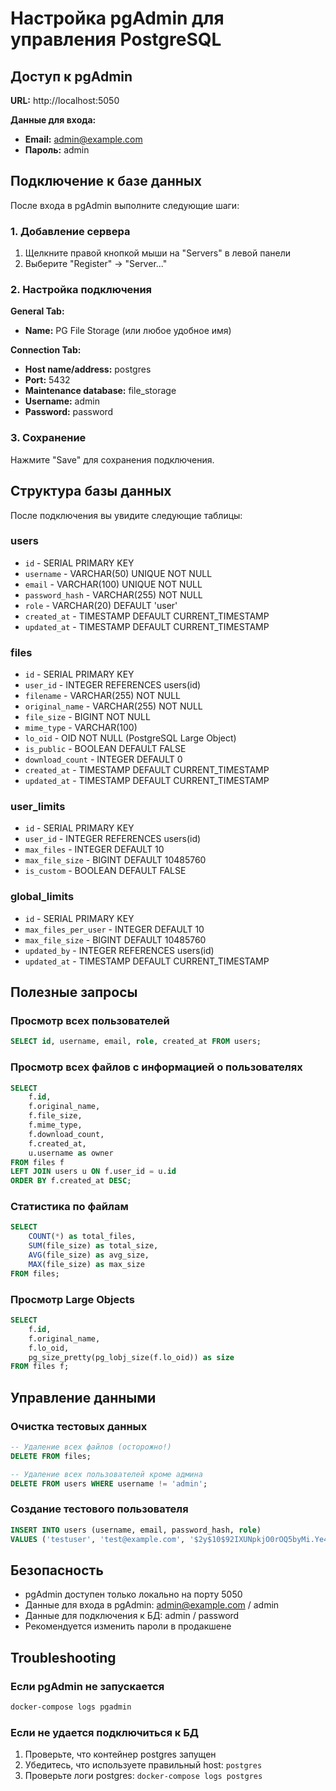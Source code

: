 # Настройка pgAdmin для управления PostgreSQL

## Доступ к pgAdmin

**URL:** http://localhost:5050

**Данные для входа:**
- **Email:** admin@example.com
- **Пароль:** admin

## Подключение к базе данных

После входа в pgAdmin выполните следующие шаги:

### 1. Добавление сервера

1. Щелкните правой кнопкой мыши на "Servers" в левой панели
2. Выберите "Register" → "Server..."

### 2. Настройка подключения

**General Tab:**
- **Name:** PG File Storage (или любое удобное имя)

**Connection Tab:**
- **Host name/address:** postgres
- **Port:** 5432
- **Maintenance database:** file_storage
- **Username:** admin
- **Password:** password

### 3. Сохранение

Нажмите "Save" для сохранения подключения.

## Структура базы данных

После подключения вы увидите следующие таблицы:

### users
- `id` - SERIAL PRIMARY KEY
- `username` - VARCHAR(50) UNIQUE NOT NULL
- `email` - VARCHAR(100) UNIQUE NOT NULL
- `password_hash` - VARCHAR(255) NOT NULL
- `role` - VARCHAR(20) DEFAULT 'user'
- `created_at` - TIMESTAMP DEFAULT CURRENT_TIMESTAMP
- `updated_at` - TIMESTAMP DEFAULT CURRENT_TIMESTAMP

### files
- `id` - SERIAL PRIMARY KEY
- `user_id` - INTEGER REFERENCES users(id)
- `filename` - VARCHAR(255) NOT NULL
- `original_name` - VARCHAR(255) NOT NULL
- `file_size` - BIGINT NOT NULL
- `mime_type` - VARCHAR(100)
- `lo_oid` - OID NOT NULL (PostgreSQL Large Object)
- `is_public` - BOOLEAN DEFAULT FALSE
- `download_count` - INTEGER DEFAULT 0
- `created_at` - TIMESTAMP DEFAULT CURRENT_TIMESTAMP
- `updated_at` - TIMESTAMP DEFAULT CURRENT_TIMESTAMP

### user_limits
- `id` - SERIAL PRIMARY KEY
- `user_id` - INTEGER REFERENCES users(id)
- `max_files` - INTEGER DEFAULT 10
- `max_file_size` - BIGINT DEFAULT 10485760
- `is_custom` - BOOLEAN DEFAULT FALSE

### global_limits
- `id` - SERIAL PRIMARY KEY
- `max_files_per_user` - INTEGER DEFAULT 10
- `max_file_size` - BIGINT DEFAULT 10485760
- `updated_by` - INTEGER REFERENCES users(id)
- `updated_at` - TIMESTAMP DEFAULT CURRENT_TIMESTAMP

## Полезные запросы

### Просмотр всех пользователей
```sql
SELECT id, username, email, role, created_at FROM users;
```

### Просмотр всех файлов с информацией о пользователях
```sql
SELECT 
    f.id, 
    f.original_name, 
    f.file_size, 
    f.mime_type, 
    f.download_count,
    f.created_at,
    u.username as owner
FROM files f 
LEFT JOIN users u ON f.user_id = u.id 
ORDER BY f.created_at DESC;
```

### Статистика по файлам
```sql
SELECT 
    COUNT(*) as total_files,
    SUM(file_size) as total_size,
    AVG(file_size) as avg_size,
    MAX(file_size) as max_size
FROM files;
```

### Просмотр Large Objects
```sql
SELECT 
    f.id,
    f.original_name,
    f.lo_oid,
    pg_size_pretty(pg_lobj_size(f.lo_oid)) as size
FROM files f;
```

## Управление данными

### Очистка тестовых данных
```sql
-- Удаление всех файлов (осторожно!)
DELETE FROM files;

-- Удаление всех пользователей кроме админа
DELETE FROM users WHERE username != 'admin';
```

### Создание тестового пользователя
```sql
INSERT INTO users (username, email, password_hash, role) 
VALUES ('testuser', 'test@example.com', '$2y$10$92IXUNpkjO0rOQ5byMi.Ye4oKoEa3Ro9llC/.og/at2.uheWG/igi', 'user');
```

## Безопасность

- pgAdmin доступен только локально на порту 5050
- Данные для входа в pgAdmin: admin@example.com / admin
- Данные для подключения к БД: admin / password
- Рекомендуется изменить пароли в продакшене

## Troubleshooting

### Если pgAdmin не запускается
```bash
docker-compose logs pgadmin
```

### Если не удается подключиться к БД
1. Проверьте, что контейнер postgres запущен
2. Убедитесь, что используете правильный host: `postgres`
3. Проверьте логи postgres: `docker-compose logs postgres`
